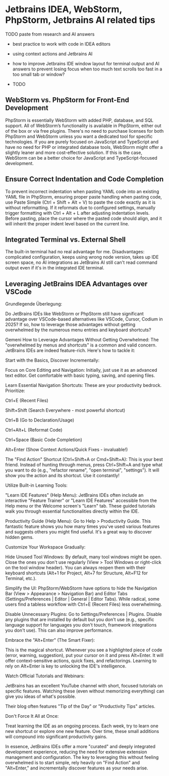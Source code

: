 # Jetbrains IDEA, WebStorm, PhpStorm, Jetbrains AI related tips

TODO paste from research and AI answers

- best practice to work with code in IDEA editors
- using context actions and Jetbrains AI
- how to improve Jetbrains IDE window layout for terminal output and AI answers to prevent losing focus when too much text scrolls too fast in a too small tab or window?

- TODO

## WebStorm vs. PhpStorm for Front-End Development

PhpStorm is essentially WebStorm with added PHP, database, and SQL support. All of WebStorm’s functionality is available in PhpStorm, either out of the box or via free plugins. There's no need to purchase licenses for both PhpStorm and WebStorm unless you want a dedicated tool for specific technologies. If you are purely focused on JavaScript and TypeScript and have no need for PHP or integrated database tools, WebStorm might offer a slightly leaner and more cost-effective solution. If this is the case, WebStorm can be a better choice for JavaScript and TypeScript-focused development.

## Ensure Correct Indentation and Code Completion

To prevent incorrect indentation when pasting YAML code into an existing YAML file in PhpStorm, ensuring proper paste handling when pasting code, use Paste Simple (Ctrl + Shift + Alt + V) to paste the code exactly as it is without reformatting. If it reformats due to configured settings, manually trigger formatting with Ctrl + Alt + L after adjusting indentation levels. Before pasting, place the cursor where the pasted code should align, and it will inherit the proper indent level based on the current line.

## Integrated Terminal vs. External Shell

The built-in terminal had no real advantage for me. Disadvantages: complicated configuration, keeps using wrong node version, takes up IDE screen space, no AI integrations as JetBrains AI still can't read command output even if it's in the integrated IDE terminal.

## Leveraging JetBrains IDEA Advantages over VSCode

Grundlegende Überlegung:

Do JetBrains IDEs like WebStorm or PhpStorm still have significant advantage over VSCode-based alternatives like VSCode, Cursor, Codium in 2025? If so, how to leverage those advantages without getting overwhelmed by the numerous menu entries and keyboard shortcuts?

Gemeni
How to Leverage Advantages Without Getting Overwhelmed:
The "overwhelmed by menus and shortcuts" is a common and valid concern. JetBrains IDEs are indeed feature-rich. Here's how to tackle it:

Start with the Basics, Discover Incrementally:

Focus on Core Editing and Navigation: Initially, just use it as an advanced text editor. Get comfortable with basic typing, saving, and opening files.

Learn Essential Navigation Shortcuts: These are your productivity bedrock. Prioritize:

Ctrl+E (Recent Files)

Shift+Shift (Search Everywhere - most powerful shortcut)

Ctrl+B (Go to Declaration/Usage)

Ctrl+Alt+L (Reformat Code)

Ctrl+Space (Basic Code Completion)

Alt+Enter (Show Context Actions/Quick Fixes - invaluable!)

The "Find Action" Shortcut (Ctrl+Shift+A or Cmd+Shift+A): This is your best friend. Instead of hunting through menus, press Ctrl+Shift+A and type what you want to do (e.g., "refactor rename", "open terminal", "settings"). It will show you the action and its shortcut. Use it constantly!

Utilize Built-in Learning Tools:

"Learn IDE Features" (Help Menu): JetBrains IDEs often include an interactive "Feature Trainer" or "Learn IDE Features" accessible from the Help menu or the Welcome screen's "Learn" tab. These guided tutorials walk you through essential functionalities directly within the IDE.

Productivity Guide (Help Menu): Go to Help > Productivity Guide. This fantastic feature shows you how many times you've used various features and suggests others you might find useful. It's a great way to discover hidden gems.

Customize Your Workspace Gradually:

Hide Unused Tool Windows: By default, many tool windows might be open. Close the ones you don't use regularly (View > Tool Windows or right-click on the tool window header). You can always reopen them with their keyboard shortcuts (Alt+1 for Project, Alt+7 for Structure, Alt+F12 for Terminal, etc.).

Simplify the UI: PhpStorm/WebStorm have options to hide the Navigation Bar (View > Appearance > Navigation Bar) and Editor Tabs (Settings/Preferences | Editor | General | Editor Tabs). While radical, some users find a tabless workflow with Ctrl+E (Recent Files) less overwhelming.

Disable Unnecessary Plugins: Go to Settings/Preferences | Plugins. Disable any plugins that are installed by default but you don't use (e.g., specific language support for languages you don't touch, framework integrations you don't use). This can also improve performance.

Embrace the "Alt+Enter" (The Smart Fixer):

This is the magical shortcut. Whenever you see a highlighted piece of code (error, warning, suggestion), put your cursor on it and press Alt+Enter. It will offer context-sensitive actions, quick fixes, and refactorings. Learning to rely on Alt+Enter is key to unlocking the IDE's intelligence.

Watch Official Tutorials and Webinars:

JetBrains has an excellent YouTube channel with short, focused tutorials on specific features. Watching these (even without memorizing everything) can give you ideas of what's possible.

Their blog often features "Tip of the Day" or "Productivity Tips" articles.

Don't Force It All at Once:

Treat learning the IDE as an ongoing process. Each week, try to learn one new shortcut or explore one new feature. Over time, these small additions will compound into significant productivity gains.

In essence, JetBrains IDEs offer a more "curated" and deeply integrated development experience, reducing the need for extensive extension management and configuration. The key to leveraging this without feeling overwhelmed is to start simple, rely heavily on "Find Action" and "Alt+Enter," and incrementally discover features as your needs arise.

